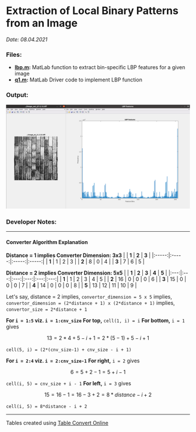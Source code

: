 # Extraction of Local Binary Patterns from an Image
*Date: 08.04.2021*

### Files: 
- **[lbp.m](./lbp.m):** MatLab function to extract bin-specific LBP features for a given image
- **[q1.m](./q1.m):** MatLab Driver code to implement LBP function

### Output:
![output](./output.png)

### Developer Notes:
---
#### Converter Algorithm Explanation
**Distance = 1  implies Converter Dimension: 3x3**
|   | **1** | **2** | **3** |
|:-----:|:-----:|:-----:|:-----:|
| **1** | 1     | 2     | 3     |
| **2** | 8     | 0     | 4     |
| **3** | 7     | 6     | 5     |

**Distance = 2  implies Converter Dimension: 5x5**
|   | **1**  | **2**  | **3**  | **4**  | **5** |
|:---:|:---:|:---:|:---:|:---:|:---:|
| **1** | 1  | 2  | 3  | 4  | 5 |
| **2** | 16 | 0  | 0  | 0  | 6 |
| **3** | 15 | 0  | 0  | 0  | 7 |
| **4** | 14 | 0  | 0  | 0  | 8 |
| **5** | 13 | 12 | 11 | 10 | 9 |

Let's say, distance = 2
implies, `convertor_dimension = 5 x 5`
implies, `convertor_dimension = (2*distance + 1) x (2*distance + 1)`
implies, `convertor_size = 2*distance + 1`

**For `i = 1:5` viz. `i = 1:cnv_size`**
**For top,** 
`cell(1, i) = i`
**For bottom,**
`i = 1` gives 
```math
13 = 2*4 + 5 - i + 1 = 2*(5-1) + 5 - i + 1
```
`cell(5, i) = (2*(cnv_size-1) + cnv_size - i + 1)`

**For `i = 2:4` viz. `i = 2:cnv_size-1`**
**For right,**
`i = 2` gives
```math
6 = 5 + 2 - 1 = 5 + i - 1
```
`cell(i, 5) = cnv_size + i - 1`
**For left,**
`i = 3` gives
```math
15 = 16 - 1 = 16 - 3 + 2 = 8*distance - i + 2
```
`cell(i, 5) = 8*distance - i + 2`

---

Tables created using [Table Convert Online](https://tableconvert.com/)

